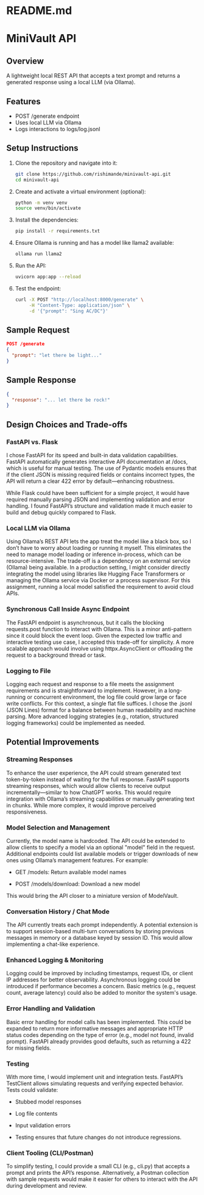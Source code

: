 # README.md

# MiniVault API

## Overview

A lightweight local REST API that accepts a text prompt and returns a generated response using a local LLM (via Ollama).

## Features

- POST /generate endpoint
- Uses local LLM via Ollama
- Logs interactions to logs/log.jsonl

## Setup Instructions

1. Clone the repository and navigate into it:

   ```bash
   git clone https://github.com/rishimande/minivault-api.git
   cd minivault-api
   ```

2. Create and activate a virtual environment (optional):

   ```bash
   python -m venv venv
   source venv/bin/activate
   ```

3. Install the dependencies:

   ```bash
   pip install -r requirements.txt
   ```

4. Ensure Ollama is running and has a model like llama2 available:

   ```bash
   ollama run llama2
   ```

5. Run the API:

   ```bash
   uvicorn app:app --reload
   ```

6. Test the endpoint:
   ```bash
   curl -X POST "http://localhost:8000/generate" \
        -H "Content-Type: application/json" \
        -d '{"prompt": "Sing AC/DC"}'
   ```

## Sample Request

```json
POST /generate
{
  "prompt": "let there be light..."
}
```

## Sample Response

```json
{
  "response": "... let there be rock!"
}
```

## Design Choices and Trade-offs

### FastAPI vs. Flask
I chose FastAPI for its speed and built-in data validation capabilities. FastAPI automatically generates interactive API documentation at /docs, which is useful for manual testing. The use of Pydantic models ensures that if the client JSON is missing required fields or contains incorrect types, the API will return a clear 422 error by default—enhancing robustness.

While Flask could have been sufficient for a simple project, it would have required manually parsing JSON and implementing validation and error handling. I found FastAPI’s structure and validation made it much easier to build and debug quickly compared to Flask.

### Local LLM via Ollama
Using Ollama’s REST API lets the app treat the model like a black box, so I don’t have to worry about loading or running it myself. This eliminates the need to manage model loading or inference in-process, which can be resource-intensive. The trade-off is a dependency on an external service (Ollama) being available. In a production setting, I might consider directly integrating the model using libraries like Hugging Face Transformers or managing the Ollama service via Docker or a process supervisor. For this assignment, running a local model satisfied the requirement to avoid cloud APIs.

### Synchronous Call Inside Async Endpoint
The FastAPI endpoint is asynchronous, but it calls the blocking requests.post function to interact with Ollama. This is a minor anti-pattern since it could block the event loop. Given the expected low traffic and interactive testing use case, I accepted this trade-off for simplicity. A more scalable approach would involve using httpx.AsyncClient or offloading the request to a background thread or task.

### Logging to File
Logging each request and response to a file meets the assignment requirements and is straightforward to implement. However, in a long-running or concurrent environment, the log file could grow large or face write conflicts. For this context, a single flat file suffices. I chose the .jsonl (JSON Lines) format for a balance between human readability and machine parsing. More advanced logging strategies (e.g., rotation, structured logging frameworks) could be implemented as needed.

## Potential Improvements

### Streaming Responses
To enhance the user experience, the API could stream generated text token-by-token instead of waiting for the full response. FastAPI supports streaming responses, which would allow clients to receive output incrementally—similar to how ChatGPT works. This would require integration with Ollama’s streaming capabilities or manually generating text in chunks. While more complex, it would improve perceived responsiveness.

### Model Selection and Management
Currently, the model name is hardcoded. The API could be extended to allow clients to specify a model via an optional "model" field in the request. Additional endpoints could list available models or trigger downloads of new ones using Ollama’s management features. For example:

- GET /models: Return available model names

- POST /models/download: Download a new model

This would bring the API closer to a miniature version of ModelVault.

### Conversation History / Chat Mode
The API currently treats each prompt independently. A potential extension is to support session-based multi-turn conversations by storing previous messages in memory or a database keyed by session ID. This would allow implementing a chat-like experience.

### Enhanced Logging & Monitoring
Logging could be improved by including timestamps, request IDs, or client IP addresses for better observability. Asynchronous logging could be introduced if performance becomes a concern. Basic metrics (e.g., request count, average latency) could also be added to monitor the system's usage.

### Error Handling and Validation
Basic error handling for model calls has been implemented. This could be expanded to return more informative messages and appropriate HTTP status codes depending on the type of error (e.g., model not found, invalid prompt). FastAPI already provides good defaults, such as returning a 422 for missing fields.

### Testing
With more time, I would implement unit and integration tests. FastAPI’s TestClient allows simulating requests and verifying expected behavior. Tests could validate:

- Stubbed model responses

- Log file contents

- Input validation errors

- Testing ensures that future changes do not introduce regressions.

### Client Tooling (CLI/Postman)
To simplify testing, I could provide a small CLI (e.g., cli.py) that accepts a prompt and prints the API’s response. Alternatively, a Postman collection with sample requests would make it easier for others to interact with the API during development and review.
